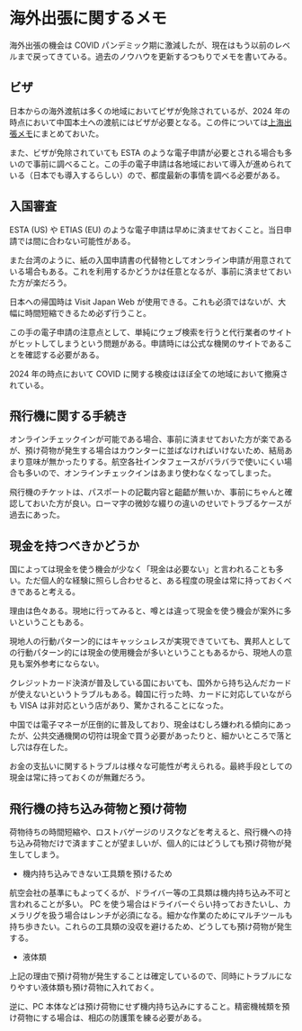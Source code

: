 # 海外出張に関するメモ

海外出張の機会は COVID パンデミック期に激減したが、現在はもう以前のレベルまで戻ってきている。過去のノウハウを更新するつもりでメモを書いてみる。

## ビザ

日本からの海外渡航は多くの地域においてビザが免除されているが、2024 年の時点において中国本土への渡航にはビザが必要となる。この件については[上海出張メモ](Shanghai2024.md)にまとめておいた。

また、ビザが免除されていても ESTA のような電子申請が必要とされる場合も多いので事前に調べること。この手の電子申請は各地域において導入が進められている（日本でも導入するらしい）ので、都度最新の事情を調べる必要がある。

## 入国審査

ESTA (US) や ETIAS (EU) のような電子申請は早めに済ませておくこと。当日申請では間に合わない可能性がある。

また台湾のように、紙の入国申請書の代替物としてオンライン申請が用意されている場合もある。これを利用するかどうかは任意となるが、事前に済ませておいた方が楽だろう。

日本への帰国時は Visit Japan Web が使用できる。これも必須ではないが、大幅に時間短縮できるため必ず行うこと。

この手の電子申請の注意点として、単純にウェブ検索を行うと代行業者のサイトがヒットしてしまうという問題がある。申請時には公式な機関のサイトであることを確認する必要がある。

2024 年の時点において COVID に関する検疫はほぼ全ての地域において撤廃されている。

## 飛行機に関する手続き

オンラインチェックインが可能である場合、事前に済ませておいた方が楽であるが、預け荷物が発生する場合はカウンターに並ばなければいけないため、結局あまり意味が無かったりする。航空各社インタフェースがバラバラで使いにくい場合も多いので、オンラインチェックインはあまり使わなくなってしまった。

飛行機のチケットは、パスポートの記載内容と齟齬が無いか、事前にちゃんと確認しておいた方が良い。ローマ字の微妙な綴りの違いのせいでトラブるケースが過去にあった。

## 現金を持つべきかどうか

国によっては現金を使う機会が少なく「現金は必要ない」と言われることも多い。ただ個人的な経験に照らし合わせると、ある程度の現金は常に持っておくべきであると考える。

理由は色々ある。現地に行ってみると、噂とは違って現金を使う機会が案外に多いということもある。

現地人の行動パターン的にはキャッシュレスが実現できていても、異邦人としての行動パターン的には現金の使用機会が多いということもあるから、現地人の意見も案外参考にならない。

クレジットカード決済が普及している国においても、国外から持ち込んだカードが使えないというトラブルもある。韓国に行った時、カードに対応していながらも VISA は非対応という店があり、驚かされることになった。

中国では電子マネーが圧倒的に普及しており、現金はむしろ嫌われる傾向にあったが、公共交通機関の切符は現金で買う必要があったりと、細かいところで落とし穴は存在した。

お金の支払いに関するトラブルは様々な可能性が考えられる。最終手段としての現金は常に持っておくのが無難だろう。

## 飛行機の持ち込み荷物と預け荷物

荷物待ちの時間短縮や、ロストバゲージのリスクなどを考えると、飛行機への持ち込み荷物だけで済ますことが望ましいが、個人的にはどうしても預け荷物が発生してしまう。

- 機内持ち込みできない工具類を預けるため

航空会社の基準にもよってくるが、ドライバー等の工具類は機内持ち込み不可と言われることが多い。 PC を使う場合はドライバーぐらい持っておきたいし、カメラリグを扱う場合はレンチが必須になる。細かな作業のためにマルチツールも持ち歩きたい。これらの工具類の没収を避けるため、どうしても預け荷物が発生する。

- 液体類

上記の理由で預け荷物が発生することは確定しているので、同時にトラブルになりやすい液体類も預け荷物に入れておく。

逆に、PC 本体などは預け荷物にせず機内持ち込みにすること。精密機械類を預け荷物にする場合は、相応の防護策を練る必要がある。
